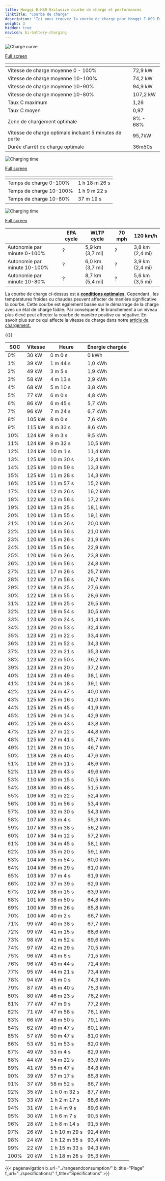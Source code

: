 ```yaml
---
title: Hongqi E-HS9 Exclusive courbe de charge et performances
linktitle: "Courbe de charge"
description: "Ici vous trouvez la courbe de charge pour Hongqi E-HS9 Exclusive."
weight: 3
hidden: true
navicon: bi-battery-charging
---
```

<!-- markdownlint-disable MD033 -->
<!-- markdownlint-disable MD010 -->
<img src="/images/models/hongqi/e-hs9/e-hs9_exclusive/chargingcurve.svg" alt="Charge curve" class="img-fluid">

[Full screen](/images/models/hongqi/e-hs9/e-hs9_exclusive/chargingcurve.svg)


<div class="table-responsive">
<table class="table table-striped border">
	<thead>
		<tr>
			<th>
			</th>
			<th>
			</th>
		</tr>
	</thead>
	<tbody>
		<tr>
			<td>
				Vitesse de charge moyenne 0 - 100%
			</td>
			<td>
				72,9 kW
			</td>
		</tr>
		<tr>
			<td>
				Vitesse de charge moyenne 10-100%
			</td>
			<td>
				74,2 kW
			</td>
		</tr>
		<tr>
			<td>
				Vitesse de charge moyenne 10-90%
			</td>
			<td>
				94,9 kW
			</td>
		</tr>
		<tr>
			<td>
				Vitesse de charge moyenne 10-80%
			</td>
			<td>
				107,2 kW
			</td>
		</tr>
		<tr>
			<td>
				Taux C maximum
			</td>
			<td>
				1,26
			</td>
		</tr>
		<tr>
			<td>
				Taux C moyen
			</td>
			<td>
				0,97
			</td>
		</tr>
		<tr>
			<td>
				Zone de chargement optimale
			</td>
			<td>
				8% - 68%
			</td>
		</tr>
		<tr>
			<td>
				Vitesse de charge optimale incluant 5 minutes de perte
			</td>
			<td>
				95,7kW
			</td>
		</tr>
		<tr>
			<td>
				Durée d'arrêt de charge optimale
			</td>
			<td>
				36m50s
			</td>
		</tr>
	</tbody>
</table>
</div>
<img src="/images/models/hongqi/e-hs9/e-hs9_exclusive/chargingtime.svg" alt="Charging time" class="img-fluid">

[Full screen](/images/models/hongqi/e-hs9/e-hs9_exclusive/chargingtime.svg)
<div class="table-responsive">
<table class="table table-striped border">
	<thead>
		<tr>
			<th>
			</th>
			<th>
			</th>
		</tr>
	</thead>
	<tbody>
		<tr>
			<td>
				Temps de charge 0-100%
			</td>
			<td>
				1 h 18 m 26 s
			</td>
		</tr>
		<tr>
			<td>
				Temps de charge 10-100%
			</td>
			<td>
				1 h 9 m 22 s
			</td>
		</tr>
		<tr>
			<td>
				Temps de charge 10-80%
			</td>
			<td>
				 37 m 19 s
			</td>
		</tr>
	</tbody>
</table>
</div>
<img src="/images/models/hongqi/e-hs9/e-hs9_exclusive/chargerangespeed.svg" alt="Charging time" class="img-fluid">

[Full screen](/images/models/hongqi/e-hs9/e-hs9_exclusive/chargerangespeed.svg)
<div class="table-responsive">
<table class="table table-striped border">
	<thead>
		<tr>
			<th>
			</th>
			<th>
				EPA cycle
			</th>
			<th>
				WLTP cycle
			</th>
			<th>
				70 mph
			</th>
			<th>
				120 km/h
			</th>
		</tr>
	</thead>
	<tbody>
		<tr>
			<td>
				Autonomie par minute 0-100%
			</td>
			<td>
				?
			</td>
			<td>
				5,9 km (3,7 mi)
			</td>
			<td>
				?
			</td>
			<td>
				3,8 km (2,4 mi)
			</td>
		</tr>
		<tr>
			<td>
				Autonomie par minute 10-100%
			</td>
			<td>
				?
			</td>
			<td>
				6,0 km (3,7 mi)
			</td>
			<td>
				?
			</td>
			<td>
				3,9 km (2,4 mi)
			</td>
		</tr>
		<tr>
			<td>
				Autonomie par minute 10-80%
			</td>
			<td>
				?
			</td>
			<td>
				8,7 km (5,4 mi)
			</td>
			<td>
				?
			</td>
			<td>
				5,6 km (3,5 mi)
			</td>
		</tr>
	</tbody>
</table>
</div>


La courbe de charge ci-dessus est à **[conditions optimales](../../../../../technology/battery/charging/#temperature)**. Cependant , les températures froides ou chaudes peuvent affecter de manière significative la courbe. Cette courbe est également basée sur le démarrage de la charge avec un état de charge faible. Par conséquent, le branchement à un niveau plus élevé peut affecter la courbe de manière positive ou négative. En savoir plus sur ce qui affecte la vitesse de charge dans notre [article de chargement.](../../../../../technology/battery/charging/)


{{<evkxdisplayaddarticle />}}
<div class="table-responsive">
<table class="table table-striped border">
	<thead>
		<tr>
			<th>
				SOC
			</th>
			<th>
				Vitesse
			</th>
			<th>
				Heure
			</th>
			<th>
				Énergie chargée
			</th>
		</tr>
	</thead>
	<tbody>
		<tr>
			<td>
				0%
			</td>
			<td>
				30 kW
			</td>
			<td>
				 0 m 0 s
			</td>
			<td>
				0 kWh
			</td>
		</tr>
		<tr>
			<td>
				1%
			</td>
			<td>
				39 kW
			</td>
			<td>
				 1 m 44 s
			</td>
			<td>
				1,0 kWh
			</td>
		</tr>
		<tr>
			<td>
				2%
			</td>
			<td>
				49 kW
			</td>
			<td>
				 3 m 5 s
			</td>
			<td>
				1,9 kWh
			</td>
		</tr>
		<tr>
			<td>
				3%
			</td>
			<td>
				58 kW
			</td>
			<td>
				 4 m 13 s
			</td>
			<td>
				2,9 kWh
			</td>
		</tr>
		<tr>
			<td>
				4%
			</td>
			<td>
				68 kW
			</td>
			<td>
				 5 m 10 s
			</td>
			<td>
				3,8 kWh
			</td>
		</tr>
		<tr>
			<td>
				5%
			</td>
			<td>
				77 kW
			</td>
			<td>
				 6 m 0 s
			</td>
			<td>
				4,8 kWh
			</td>
		</tr>
		<tr>
			<td>
				6%
			</td>
			<td>
				86 kW
			</td>
			<td>
				 6 m 45 s
			</td>
			<td>
				5,7 kWh
			</td>
		</tr>
		<tr>
			<td>
				7%
			</td>
			<td>
				96 kW
			</td>
			<td>
				 7 m 24 s
			</td>
			<td>
				6,7 kWh
			</td>
		</tr>
		<tr>
			<td>
				8%
			</td>
			<td>
				105 kW
			</td>
			<td>
				 8 m 0 s
			</td>
			<td>
				7,6 kWh
			</td>
		</tr>
		<tr>
			<td>
				9%
			</td>
			<td>
				115 kW
			</td>
			<td>
				 8 m 33 s
			</td>
			<td>
				8,6 kWh
			</td>
		</tr>
		<tr>
			<td>
				10%
			</td>
			<td>
				124 kW
			</td>
			<td>
				 9 m 3 s
			</td>
			<td>
				9,5 kWh
			</td>
		</tr>
		<tr>
			<td>
				11%
			</td>
			<td>
				124 kW
			</td>
			<td>
				 9 m 32 s
			</td>
			<td>
				10,5 kWh
			</td>
		</tr>
		<tr>
			<td>
				12%
			</td>
			<td>
				124 kW
			</td>
			<td>
				 10 m 1 s
			</td>
			<td>
				11,4 kWh
			</td>
		</tr>
		<tr>
			<td>
				13%
			</td>
			<td>
				125 kW
			</td>
			<td>
				 10 m 30 s
			</td>
			<td>
				12,4 kWh
			</td>
		</tr>
		<tr>
			<td>
				14%
			</td>
			<td>
				125 kW
			</td>
			<td>
				 10 m 59 s
			</td>
			<td>
				13,3 kWh
			</td>
		</tr>
		<tr>
			<td>
				15%
			</td>
			<td>
				125 kW
			</td>
			<td>
				 11 m 28 s
			</td>
			<td>
				14,3 kWh
			</td>
		</tr>
		<tr>
			<td>
				16%
			</td>
			<td>
				125 kW
			</td>
			<td>
				 11 m 57 s
			</td>
			<td>
				15,2 kWh
			</td>
		</tr>
		<tr>
			<td>
				17%
			</td>
			<td>
				124 kW
			</td>
			<td>
				 12 m 26 s
			</td>
			<td>
				16,2 kWh
			</td>
		</tr>
		<tr>
			<td>
				18%
			</td>
			<td>
				122 kW
			</td>
			<td>
				 12 m 56 s
			</td>
			<td>
				17,2 kWh
			</td>
		</tr>
		<tr>
			<td>
				19%
			</td>
			<td>
				120 kW
			</td>
			<td>
				 13 m 25 s
			</td>
			<td>
				18,1 kWh
			</td>
		</tr>
		<tr>
			<td>
				20%
			</td>
			<td>
				120 kW
			</td>
			<td>
				 13 m 55 s
			</td>
			<td>
				19,1 kWh
			</td>
		</tr>
		<tr>
			<td>
				21%
			</td>
			<td>
				120 kW
			</td>
			<td>
				 14 m 26 s
			</td>
			<td>
				20,0 kWh
			</td>
		</tr>
		<tr>
			<td>
				22%
			</td>
			<td>
				120 kW
			</td>
			<td>
				 14 m 56 s
			</td>
			<td>
				21,0 kWh
			</td>
		</tr>
		<tr>
			<td>
				23%
			</td>
			<td>
				120 kW
			</td>
			<td>
				 15 m 26 s
			</td>
			<td>
				21,9 kWh
			</td>
		</tr>
		<tr>
			<td>
				24%
			</td>
			<td>
				120 kW
			</td>
			<td>
				 15 m 56 s
			</td>
			<td>
				22,9 kWh
			</td>
		</tr>
		<tr>
			<td>
				25%
			</td>
			<td>
				120 kW
			</td>
			<td>
				 16 m 26 s
			</td>
			<td>
				23,8 kWh
			</td>
		</tr>
		<tr>
			<td>
				26%
			</td>
			<td>
				120 kW
			</td>
			<td>
				 16 m 56 s
			</td>
			<td>
				24,8 kWh
			</td>
		</tr>
		<tr>
			<td>
				27%
			</td>
			<td>
				121 kW
			</td>
			<td>
				 17 m 26 s
			</td>
			<td>
				25,7 kWh
			</td>
		</tr>
		<tr>
			<td>
				28%
			</td>
			<td>
				122 kW
			</td>
			<td>
				 17 m 56 s
			</td>
			<td>
				26,7 kWh
			</td>
		</tr>
		<tr>
			<td>
				29%
			</td>
			<td>
				122 kW
			</td>
			<td>
				 18 m 25 s
			</td>
			<td>
				27,6 kWh
			</td>
		</tr>
		<tr>
			<td>
				30%
			</td>
			<td>
				122 kW
			</td>
			<td>
				 18 m 55 s
			</td>
			<td>
				28,6 kWh
			</td>
		</tr>
		<tr>
			<td>
				31%
			</td>
			<td>
				122 kW
			</td>
			<td>
				 19 m 25 s
			</td>
			<td>
				29,5 kWh
			</td>
		</tr>
		<tr>
			<td>
				32%
			</td>
			<td>
				122 kW
			</td>
			<td>
				 19 m 54 s
			</td>
			<td>
				30,5 kWh
			</td>
		</tr>
		<tr>
			<td>
				33%
			</td>
			<td>
				123 kW
			</td>
			<td>
				 20 m 24 s
			</td>
			<td>
				31,4 kWh
			</td>
		</tr>
		<tr>
			<td>
				34%
			</td>
			<td>
				123 kW
			</td>
			<td>
				 20 m 53 s
			</td>
			<td>
				32,4 kWh
			</td>
		</tr>
		<tr>
			<td>
				35%
			</td>
			<td>
				123 kW
			</td>
			<td>
				 21 m 22 s
			</td>
			<td>
				33,4 kWh
			</td>
		</tr>
		<tr>
			<td>
				36%
			</td>
			<td>
				123 kW
			</td>
			<td>
				 21 m 52 s
			</td>
			<td>
				34,3 kWh
			</td>
		</tr>
		<tr>
			<td>
				37%
			</td>
			<td>
				123 kW
			</td>
			<td>
				 22 m 21 s
			</td>
			<td>
				35,3 kWh
			</td>
		</tr>
		<tr>
			<td>
				38%
			</td>
			<td>
				123 kW
			</td>
			<td>
				 22 m 50 s
			</td>
			<td>
				36,2 kWh
			</td>
		</tr>
		<tr>
			<td>
				39%
			</td>
			<td>
				123 kW
			</td>
			<td>
				 23 m 20 s
			</td>
			<td>
				37,2 kWh
			</td>
		</tr>
		<tr>
			<td>
				40%
			</td>
			<td>
				124 kW
			</td>
			<td>
				 23 m 49 s
			</td>
			<td>
				38,1 kWh
			</td>
		</tr>
		<tr>
			<td>
				41%
			</td>
			<td>
				124 kW
			</td>
			<td>
				 24 m 18 s
			</td>
			<td>
				39,1 kWh
			</td>
		</tr>
		<tr>
			<td>
				42%
			</td>
			<td>
				124 kW
			</td>
			<td>
				 24 m 47 s
			</td>
			<td>
				40,0 kWh
			</td>
		</tr>
		<tr>
			<td>
				43%
			</td>
			<td>
				125 kW
			</td>
			<td>
				 25 m 16 s
			</td>
			<td>
				41,0 kWh
			</td>
		</tr>
		<tr>
			<td>
				44%
			</td>
			<td>
				125 kW
			</td>
			<td>
				 25 m 45 s
			</td>
			<td>
				41,9 kWh
			</td>
		</tr>
		<tr>
			<td>
				45%
			</td>
			<td>
				125 kW
			</td>
			<td>
				 26 m 14 s
			</td>
			<td>
				42,9 kWh
			</td>
		</tr>
		<tr>
			<td>
				46%
			</td>
			<td>
				125 kW
			</td>
			<td>
				 26 m 43 s
			</td>
			<td>
				43,8 kWh
			</td>
		</tr>
		<tr>
			<td>
				47%
			</td>
			<td>
				125 kW
			</td>
			<td>
				 27 m 12 s
			</td>
			<td>
				44,8 kWh
			</td>
		</tr>
		<tr>
			<td>
				48%
			</td>
			<td>
				125 kW
			</td>
			<td>
				 27 m 41 s
			</td>
			<td>
				45,7 kWh
			</td>
		</tr>
		<tr>
			<td>
				49%
			</td>
			<td>
				121 kW
			</td>
			<td>
				 28 m 10 s
			</td>
			<td>
				46,7 kWh
			</td>
		</tr>
		<tr>
			<td>
				50%
			</td>
			<td>
				118 kW
			</td>
			<td>
				 28 m 40 s
			</td>
			<td>
				47,6 kWh
			</td>
		</tr>
		<tr>
			<td>
				51%
			</td>
			<td>
				116 kW
			</td>
			<td>
				 29 m 11 s
			</td>
			<td>
				48,6 kWh
			</td>
		</tr>
		<tr>
			<td>
				52%
			</td>
			<td>
				113 kW
			</td>
			<td>
				 29 m 43 s
			</td>
			<td>
				49,6 kWh
			</td>
		</tr>
		<tr>
			<td>
				53%
			</td>
			<td>
				110 kW
			</td>
			<td>
				 30 m 15 s
			</td>
			<td>
				50,5 kWh
			</td>
		</tr>
		<tr>
			<td>
				54%
			</td>
			<td>
				108 kW
			</td>
			<td>
				 30 m 48 s
			</td>
			<td>
				51,5 kWh
			</td>
		</tr>
		<tr>
			<td>
				55%
			</td>
			<td>
				106 kW
			</td>
			<td>
				 31 m 22 s
			</td>
			<td>
				52,4 kWh
			</td>
		</tr>
		<tr>
			<td>
				56%
			</td>
			<td>
				106 kW
			</td>
			<td>
				 31 m 56 s
			</td>
			<td>
				53,4 kWh
			</td>
		</tr>
		<tr>
			<td>
				57%
			</td>
			<td>
				106 kW
			</td>
			<td>
				 32 m 30 s
			</td>
			<td>
				54,3 kWh
			</td>
		</tr>
		<tr>
			<td>
				58%
			</td>
			<td>
				107 kW
			</td>
			<td>
				 33 m 4 s
			</td>
			<td>
				55,3 kWh
			</td>
		</tr>
		<tr>
			<td>
				59%
			</td>
			<td>
				107 kW
			</td>
			<td>
				 33 m 38 s
			</td>
			<td>
				56,2 kWh
			</td>
		</tr>
		<tr>
			<td>
				60%
			</td>
			<td>
				107 kW
			</td>
			<td>
				 34 m 12 s
			</td>
			<td>
				57,2 kWh
			</td>
		</tr>
		<tr>
			<td>
				61%
			</td>
			<td>
				106 kW
			</td>
			<td>
				 34 m 45 s
			</td>
			<td>
				58,1 kWh
			</td>
		</tr>
		<tr>
			<td>
				62%
			</td>
			<td>
				105 kW
			</td>
			<td>
				 35 m 20 s
			</td>
			<td>
				59,1 kWh
			</td>
		</tr>
		<tr>
			<td>
				63%
			</td>
			<td>
				104 kW
			</td>
			<td>
				 35 m 54 s
			</td>
			<td>
				60,0 kWh
			</td>
		</tr>
		<tr>
			<td>
				64%
			</td>
			<td>
				104 kW
			</td>
			<td>
				 36 m 29 s
			</td>
			<td>
				61,0 kWh
			</td>
		</tr>
		<tr>
			<td>
				65%
			</td>
			<td>
				103 kW
			</td>
			<td>
				 37 m 4 s
			</td>
			<td>
				61,9 kWh
			</td>
		</tr>
		<tr>
			<td>
				66%
			</td>
			<td>
				102 kW
			</td>
			<td>
				 37 m 39 s
			</td>
			<td>
				62,9 kWh
			</td>
		</tr>
		<tr>
			<td>
				67%
			</td>
			<td>
				102 kW
			</td>
			<td>
				 38 m 15 s
			</td>
			<td>
				63,9 kWh
			</td>
		</tr>
		<tr>
			<td>
				68%
			</td>
			<td>
				101 kW
			</td>
			<td>
				 38 m 50 s
			</td>
			<td>
				64,8 kWh
			</td>
		</tr>
		<tr>
			<td>
				69%
			</td>
			<td>
				100 kW
			</td>
			<td>
				 39 m 26 s
			</td>
			<td>
				65,8 kWh
			</td>
		</tr>
		<tr>
			<td>
				70%
			</td>
			<td>
				100 kW
			</td>
			<td>
				 40 m 2 s
			</td>
			<td>
				66,7 kWh
			</td>
		</tr>
		<tr>
			<td>
				71%
			</td>
			<td>
				99 kW
			</td>
			<td>
				 40 m 38 s
			</td>
			<td>
				67,7 kWh
			</td>
		</tr>
		<tr>
			<td>
				72%
			</td>
			<td>
				99 kW
			</td>
			<td>
				 41 m 15 s
			</td>
			<td>
				68,6 kWh
			</td>
		</tr>
		<tr>
			<td>
				73%
			</td>
			<td>
				98 kW
			</td>
			<td>
				 41 m 52 s
			</td>
			<td>
				69,6 kWh
			</td>
		</tr>
		<tr>
			<td>
				74%
			</td>
			<td>
				97 kW
			</td>
			<td>
				 42 m 29 s
			</td>
			<td>
				70,5 kWh
			</td>
		</tr>
		<tr>
			<td>
				75%
			</td>
			<td>
				96 kW
			</td>
			<td>
				 43 m 6 s
			</td>
			<td>
				71,5 kWh
			</td>
		</tr>
		<tr>
			<td>
				76%
			</td>
			<td>
				96 kW
			</td>
			<td>
				 43 m 44 s
			</td>
			<td>
				72,4 kWh
			</td>
		</tr>
		<tr>
			<td>
				77%
			</td>
			<td>
				95 kW
			</td>
			<td>
				 44 m 21 s
			</td>
			<td>
				73,4 kWh
			</td>
		</tr>
		<tr>
			<td>
				78%
			</td>
			<td>
				94 kW
			</td>
			<td>
				 45 m 0 s
			</td>
			<td>
				74,3 kWh
			</td>
		</tr>
		<tr>
			<td>
				79%
			</td>
			<td>
				87 kW
			</td>
			<td>
				 45 m 40 s
			</td>
			<td>
				75,3 kWh
			</td>
		</tr>
		<tr>
			<td>
				80%
			</td>
			<td>
				80 kW
			</td>
			<td>
				 46 m 23 s
			</td>
			<td>
				76,2 kWh
			</td>
		</tr>
		<tr>
			<td>
				81%
			</td>
			<td>
				77 kW
			</td>
			<td>
				 47 m 9 s
			</td>
			<td>
				77,2 kWh
			</td>
		</tr>
		<tr>
			<td>
				82%
			</td>
			<td>
				71 kW
			</td>
			<td>
				 47 m 58 s
			</td>
			<td>
				78,1 kWh
			</td>
		</tr>
		<tr>
			<td>
				83%
			</td>
			<td>
				66 kW
			</td>
			<td>
				 48 m 50 s
			</td>
			<td>
				79,1 kWh
			</td>
		</tr>
		<tr>
			<td>
				84%
			</td>
			<td>
				62 kW
			</td>
			<td>
				 49 m 47 s
			</td>
			<td>
				80,1 kWh
			</td>
		</tr>
		<tr>
			<td>
				85%
			</td>
			<td>
				57 kW
			</td>
			<td>
				 50 m 47 s
			</td>
			<td>
				81,0 kWh
			</td>
		</tr>
		<tr>
			<td>
				86%
			</td>
			<td>
				53 kW
			</td>
			<td>
				 51 m 53 s
			</td>
			<td>
				82,0 kWh
			</td>
		</tr>
		<tr>
			<td>
				87%
			</td>
			<td>
				49 kW
			</td>
			<td>
				 53 m 4 s
			</td>
			<td>
				82,9 kWh
			</td>
		</tr>
		<tr>
			<td>
				88%
			</td>
			<td>
				44 kW
			</td>
			<td>
				 54 m 22 s
			</td>
			<td>
				83,9 kWh
			</td>
		</tr>
		<tr>
			<td>
				89%
			</td>
			<td>
				41 kW
			</td>
			<td>
				 55 m 47 s
			</td>
			<td>
				84,8 kWh
			</td>
		</tr>
		<tr>
			<td>
				90%
			</td>
			<td>
				39 kW
			</td>
			<td>
				 57 m 17 s
			</td>
			<td>
				85,8 kWh
			</td>
		</tr>
		<tr>
			<td>
				91%
			</td>
			<td>
				37 kW
			</td>
			<td>
				 58 m 52 s
			</td>
			<td>
				86,7 kWh
			</td>
		</tr>
		<tr>
			<td>
				92%
			</td>
			<td>
				35 kW
			</td>
			<td>
				1 h 0 m 32 s
			</td>
			<td>
				87,7 kWh
			</td>
		</tr>
		<tr>
			<td>
				93%
			</td>
			<td>
				33 kW
			</td>
			<td>
				1 h 2 m 17 s
			</td>
			<td>
				88,6 kWh
			</td>
		</tr>
		<tr>
			<td>
				94%
			</td>
			<td>
				31 kW
			</td>
			<td>
				1 h 4 m 9 s
			</td>
			<td>
				89,6 kWh
			</td>
		</tr>
		<tr>
			<td>
				95%
			</td>
			<td>
				30 kW
			</td>
			<td>
				1 h 6 m 7 s
			</td>
			<td>
				90,5 kWh
			</td>
		</tr>
		<tr>
			<td>
				96%
			</td>
			<td>
				28 kW
			</td>
			<td>
				1 h 8 m 14 s
			</td>
			<td>
				91,5 kWh
			</td>
		</tr>
		<tr>
			<td>
				97%
			</td>
			<td>
				26 kW
			</td>
			<td>
				1 h 10 m 29 s
			</td>
			<td>
				92,4 kWh
			</td>
		</tr>
		<tr>
			<td>
				98%
			</td>
			<td>
				24 kW
			</td>
			<td>
				1 h 12 m 55 s
			</td>
			<td>
				93,4 kWh
			</td>
		</tr>
		<tr>
			<td>
				99%
			</td>
			<td>
				22 kW
			</td>
			<td>
				1 h 15 m 33 s
			</td>
			<td>
				94,3 kWh
			</td>
		</tr>
		<tr>
			<td>
				100%
			</td>
			<td>
				20 kW
			</td>
			<td>
				1 h 18 m 26 s
			</td>
			<td>
				95,3 kWh
			</td>
		</tr>
	</tbody>
</table>
</div>


{{< pagenavigation b_url="../rangeandconsumption/" b_title="Plage" f_url="../specifications/" f_title="Spécifications" >}}

